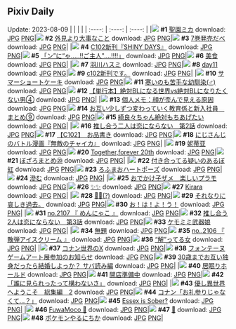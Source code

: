 ## Pixiv Daily
Update: 2023-08-09
|      |      |      |
| :----: | :----: | :----: |
|![](https://pixiv.microyu.workers.dev/c/240x480/img-master/img/2023/08/07/00/01/22/110595990_p0_master1200.jpg) **#1** [聖園ミカ](https://www.pixiv.net/artworks/110595990) download: [JPG](https://pixiv.microyu.workers.dev/img-original/img/2023/08/07/00/01/22/110595990_p0.jpg) [PNG](https://pixiv.microyu.workers.dev/img-original/img/2023/08/07/00/01/22/110595990_p0.png)|![](https://pixiv.microyu.workers.dev/c/240x480/img-master/img/2023/08/07/08/07/12/110604333_p0_master1200.jpg) **#2** [外見より大事なこと](https://www.pixiv.net/artworks/110604333) download: [JPG](https://pixiv.microyu.workers.dev/img-original/img/2023/08/07/08/07/12/110604333_p0.jpg) [PNG](https://pixiv.microyu.workers.dev/img-original/img/2023/08/07/08/07/12/110604333_p0.png)|![](https://pixiv.microyu.workers.dev/c/240x480/img-master/img/2023/08/07/18/16/52/110614585_p0_master1200.jpg) **#3** [7巻発売だべ](https://www.pixiv.net/artworks/110614585) download: [JPG](https://pixiv.microyu.workers.dev/img-original/img/2023/08/07/18/16/52/110614585_p0.jpg) [PNG](https://pixiv.microyu.workers.dev/img-original/img/2023/08/07/18/16/52/110614585_p0.png)|
|![](https://pixiv.microyu.workers.dev/c/240x480/img-master/img/2023/08/07/00/31/49/110597439_p0_master1200.jpg) **#4** [C102新刊『SHINY DAYS』](https://www.pixiv.net/artworks/110597439) download: [JPG](https://pixiv.microyu.workers.dev/img-original/img/2023/08/07/00/31/49/110597439_p0.jpg) [PNG](https://pixiv.microyu.workers.dev/img-original/img/2023/08/07/00/31/49/110597439_p0.png)|![](https://pixiv.microyu.workers.dev/c/240x480/img-master/img/2023/08/07/00/11/58/110596669_p0_master1200.jpg) **#5** [「ン”に“ゃ.....‼ご主人"....‼‼」](https://www.pixiv.net/artworks/110596669) download: [JPG](https://pixiv.microyu.workers.dev/img-original/img/2023/08/07/00/11/58/110596669_p0.jpg) [PNG](https://pixiv.microyu.workers.dev/img-original/img/2023/08/07/00/11/58/110596669_p0.png)|![](https://pixiv.microyu.workers.dev/c/240x480/img-master/img/2023/08/08/06/00/11/110632233_p0_master1200.jpg) **#6** [美食](https://www.pixiv.net/artworks/110632233) download: [JPG](https://pixiv.microyu.workers.dev/img-original/img/2023/08/08/06/00/11/110632233_p0.jpg) [PNG](https://pixiv.microyu.workers.dev/img-original/img/2023/08/08/06/00/11/110632233_p0.png)|
|![](https://pixiv.microyu.workers.dev/c/240x480/img-master/img/2023/08/08/00/01/36/110625803_p0_master1200.jpg) **#7** [羽川ハスミ](https://www.pixiv.net/artworks/110625803) download: [JPG](https://pixiv.microyu.workers.dev/img-original/img/2023/08/08/00/01/36/110625803_p0.jpg) [PNG](https://pixiv.microyu.workers.dev/img-original/img/2023/08/08/00/01/36/110625803_p0.png)|![](https://pixiv.microyu.workers.dev/c/240x480/img-master/img/2023/08/07/01/09/03/110598518_p0_master1200.jpg) **#8** [day11](https://www.pixiv.net/artworks/110598518) download: [JPG](https://pixiv.microyu.workers.dev/img-original/img/2023/08/07/01/09/03/110598518_p0.jpg) [PNG](https://pixiv.microyu.workers.dev/img-original/img/2023/08/07/01/09/03/110598518_p0.png)|![](https://pixiv.microyu.workers.dev/c/240x480/img-master/img/2023/08/08/21/10/02/110649173_p0_master1200.jpg) **#9** [c102新刊です。](https://www.pixiv.net/artworks/110649173) download: [JPG](https://pixiv.microyu.workers.dev/img-original/img/2023/08/08/21/10/02/110649173_p0.jpg) [PNG](https://pixiv.microyu.workers.dev/img-original/img/2023/08/08/21/10/02/110649173_p0.png)|
|![](https://pixiv.microyu.workers.dev/c/240x480/img-master/img/2023/08/07/20/30/01/110618410_p0_master1200.jpg) **#10** [サマーショートケーキ](https://www.pixiv.net/artworks/110618410) download: [JPG](https://pixiv.microyu.workers.dev/img-original/img/2023/08/07/20/30/01/110618410_p0.jpg) [PNG](https://pixiv.microyu.workers.dev/img-original/img/2023/08/07/20/30/01/110618410_p0.png)|![](https://pixiv.microyu.workers.dev/c/240x480/img-master/img/2023/08/07/12/00/09/110607662_p0_master1200.jpg) **#11** [寒いのも苦手な幼馴染(♂)](https://www.pixiv.net/artworks/110607662) download: [JPG](https://pixiv.microyu.workers.dev/img-original/img/2023/08/07/12/00/09/110607662_p0.jpg) [PNG](https://pixiv.microyu.workers.dev/img-original/img/2023/08/07/12/00/09/110607662_p0.png)|![](https://pixiv.microyu.workers.dev/c/240x480/img-master/img/2023/08/08/00/02/18/110625876_p0_master1200.jpg) **#12** [【単行本】絶対BLになる世界vs絶対BLになりたくない男④](https://www.pixiv.net/artworks/110625876) download: [JPG](https://pixiv.microyu.workers.dev/img-original/img/2023/08/08/00/02/18/110625876_p0.jpg) [PNG](https://pixiv.microyu.workers.dev/img-original/img/2023/08/08/00/02/18/110625876_p0.png)|
|![](https://pixiv.microyu.workers.dev/c/240x480/img-master/img/2023/08/08/07/00/05/110632894_p0_master1200.jpg) **#13** [個人メモ：顔が歪んで見える原因](https://www.pixiv.net/artworks/110632894) download: [JPG](https://pixiv.microyu.workers.dev/img-original/img/2023/08/08/07/00/05/110632894_p0.jpg) [PNG](https://pixiv.microyu.workers.dev/img-original/img/2023/08/08/07/00/05/110632894_p0.png)|![](https://pixiv.microyu.workers.dev/c/240x480/img-master/img/2023/08/07/00/08/27/110596499_p0_master1200.jpg) **#14** [お互い少しずつ変わっていく教育係と新入社員　まとめ⑨](https://www.pixiv.net/artworks/110596499) download: [JPG](https://pixiv.microyu.workers.dev/img-original/img/2023/08/07/00/08/27/110596499_p0.jpg) [PNG](https://pixiv.microyu.workers.dev/img-original/img/2023/08/07/00/08/27/110596499_p0.png)|![](https://pixiv.microyu.workers.dev/c/240x480/img-master/img/2023/08/08/00/02/22/110625882_p0_master1200.jpg) **#15** [綺良々ちゃん絶対もちあげたい](https://www.pixiv.net/artworks/110625882) download: [JPG](https://pixiv.microyu.workers.dev/img-original/img/2023/08/08/00/02/22/110625882_p0.jpg) [PNG](https://pixiv.microyu.workers.dev/img-original/img/2023/08/08/00/02/22/110625882_p0.png)|
|![](https://pixiv.microyu.workers.dev/c/240x480/img-master/img/2023/08/07/16/20/04/110612125_p0_master1200.jpg) **#16** [推し合う二人は恋にならない　第2話](https://www.pixiv.net/artworks/110612125) download: [JPG](https://pixiv.microyu.workers.dev/img-original/img/2023/08/07/16/20/04/110612125_p0.jpg) [PNG](https://pixiv.microyu.workers.dev/img-original/img/2023/08/07/16/20/04/110612125_p0.png)|![](https://pixiv.microyu.workers.dev/c/240x480/img-master/img/2023/08/08/00/02/46/110625920_p0_master1200.jpg) **#17** [【C102】　お品書き](https://www.pixiv.net/artworks/110625920) download: [JPG](https://pixiv.microyu.workers.dev/img-original/img/2023/08/08/00/02/46/110625920_p0.jpg) [PNG](https://pixiv.microyu.workers.dev/img-original/img/2023/08/08/00/02/46/110625920_p0.png)|![](https://pixiv.microyu.workers.dev/c/240x480/img-master/img/2023/08/08/15/23/10/110640431_p0_master1200.jpg) **#18** [にじさんじのバトル漫画『無敵のチャイカ』](https://www.pixiv.net/artworks/110640431) download: [JPG](https://pixiv.microyu.workers.dev/img-original/img/2023/08/08/15/23/10/110640431_p0.jpg) [PNG](https://pixiv.microyu.workers.dev/img-original/img/2023/08/08/15/23/10/110640431_p0.png)|
|![](https://pixiv.microyu.workers.dev/c/240x480/img-master/img/2023/08/07/14/25/12/110610155_p0_master1200.jpg) **#19** [妮蒂亚](https://www.pixiv.net/artworks/110610155) download: [JPG](https://pixiv.microyu.workers.dev/img-original/img/2023/08/07/14/25/12/110610155_p0.jpg) [PNG](https://pixiv.microyu.workers.dev/img-original/img/2023/08/07/14/25/12/110610155_p0.png)|![](https://pixiv.microyu.workers.dev/c/240x480/img-master/img/2023/08/07/00/01/23/110595993_p0_master1200.jpg) **#20** [Together,forever 20th](https://www.pixiv.net/artworks/110595993) download: [JPG](https://pixiv.microyu.workers.dev/img-original/img/2023/08/07/00/01/23/110595993_p0.jpg) [PNG](https://pixiv.microyu.workers.dev/img-original/img/2023/08/07/00/01/23/110595993_p0.png)|![](https://pixiv.microyu.workers.dev/c/240x480/img-master/img/2023/08/07/18/37/07/110615100_p0_master1200.jpg) **#21** [ぼざろまとめ⑳](https://www.pixiv.net/artworks/110615100) download: [JPG](https://pixiv.microyu.workers.dev/img-original/img/2023/08/07/18/37/07/110615100_p0.jpg) [PNG](https://pixiv.microyu.workers.dev/img-original/img/2023/08/07/18/37/07/110615100_p0.png)|
|![](https://pixiv.microyu.workers.dev/c/240x480/img-master/img/2023/08/07/20/38/56/110615619_p0_master1200.jpg) **#22** [付き合ってる疑いのあるぼ虹](https://www.pixiv.net/artworks/110615619) download: [JPG](https://pixiv.microyu.workers.dev/img-original/img/2023/08/07/20/38/56/110615619_p0.jpg) [PNG](https://pixiv.microyu.workers.dev/img-original/img/2023/08/07/20/38/56/110615619_p0.png)|![](https://pixiv.microyu.workers.dev/c/240x480/img-master/img/2023/08/08/20/32/05/110647809_p0_master1200.jpg) **#23** [ろふまおハートポーズ](https://www.pixiv.net/artworks/110647809) download: [JPG](https://pixiv.microyu.workers.dev/img-original/img/2023/08/08/20/32/05/110647809_p0.jpg) [PNG](https://pixiv.microyu.workers.dev/img-original/img/2023/08/08/20/32/05/110647809_p0.png)|![](https://pixiv.microyu.workers.dev/c/240x480/img-master/img/2023/08/07/00/00/13/110595786_p0_master1200.jpg) **#24** [滲む](https://www.pixiv.net/artworks/110595786) download: [JPG](https://pixiv.microyu.workers.dev/img-original/img/2023/08/07/00/00/13/110595786_p0.jpg) [PNG](https://pixiv.microyu.workers.dev/img-original/img/2023/08/07/00/00/13/110595786_p0.png)|
|![](https://pixiv.microyu.workers.dev/c/240x480/img-master/img/2023/08/07/00/18/59/110596938_p0_master1200.jpg) **#25** [おでかけ子ザメ　楽しいプラモ](https://www.pixiv.net/artworks/110596938) download: [JPG](https://pixiv.microyu.workers.dev/img-original/img/2023/08/07/00/18/59/110596938_p0.jpg) [PNG](https://pixiv.microyu.workers.dev/img-original/img/2023/08/07/00/18/59/110596938_p0.png)|![](https://pixiv.microyu.workers.dev/c/240x480/img-master/img/2023/08/08/00/00/34/110625634_p0_master1200.jpg) **#26** [✨✨](https://www.pixiv.net/artworks/110625634) download: [JPG](https://pixiv.microyu.workers.dev/img-original/img/2023/08/08/00/00/34/110625634_p0.jpg) [PNG](https://pixiv.microyu.workers.dev/img-original/img/2023/08/08/00/00/34/110625634_p0.png)|![](https://pixiv.microyu.workers.dev/c/240x480/img-master/img/2023/08/07/00/00/52/110595901_p0_master1200.jpg) **#27** [Kirara](https://www.pixiv.net/artworks/110595901) download: [JPG](https://pixiv.microyu.workers.dev/img-original/img/2023/08/07/00/00/52/110595901_p0.jpg) [PNG](https://pixiv.microyu.workers.dev/img-original/img/2023/08/07/00/00/52/110595901_p0.png)|
|![](https://pixiv.microyu.workers.dev/c/240x480/img-master/img/2023/08/07/04/31/23/110601785_p0_master1200.jpg) **#28** [🦈💦(?)](https://www.pixiv.net/artworks/110601785) download: [JPG](https://pixiv.microyu.workers.dev/img-original/img/2023/08/07/04/31/23/110601785_p0.jpg) [PNG](https://pixiv.microyu.workers.dev/img-original/img/2023/08/07/04/31/23/110601785_p0.png)|![](https://pixiv.microyu.workers.dev/c/240x480/img-master/img/2023/08/07/17/58/48/110613059_p0_master1200.jpg) **#29** [それなりに哀しき過去。](https://www.pixiv.net/artworks/110613059) download: [JPG](https://pixiv.microyu.workers.dev/img-original/img/2023/08/07/17/58/48/110613059_p0.jpg) [PNG](https://pixiv.microyu.workers.dev/img-original/img/2023/08/07/17/58/48/110613059_p0.png)|![](https://pixiv.microyu.workers.dev/c/240x480/img-master/img/2023/08/07/17/05/53/110613020_p0_master1200.jpg) **#30** [お！は！よ！う！](https://www.pixiv.net/artworks/110613020) download: [JPG](https://pixiv.microyu.workers.dev/img-original/img/2023/08/07/17/05/53/110613020_p0.jpg) [PNG](https://pixiv.microyu.workers.dev/img-original/img/2023/08/07/17/05/53/110613020_p0.png)|
|![](https://pixiv.microyu.workers.dev/c/240x480/img-master/img/2023/08/08/12/35/23/110637666_p0_master1200.jpg) **#31** [no.2107 『 めんにゃこ 』](https://www.pixiv.net/artworks/110637666) download: [JPG](https://pixiv.microyu.workers.dev/img-original/img/2023/08/08/12/35/23/110637666_p0.jpg) [PNG](https://pixiv.microyu.workers.dev/img-original/img/2023/08/08/12/35/23/110637666_p0.png)|![](https://pixiv.microyu.workers.dev/c/240x480/img-master/img/2023/08/08/18/09/34/110643828_p0_master1200.jpg) **#32** [推し合う2人は恋にならない　第3話](https://www.pixiv.net/artworks/110643828) download: [JPG](https://pixiv.microyu.workers.dev/img-original/img/2023/08/08/18/09/34/110643828_p0.jpg) [PNG](https://pixiv.microyu.workers.dev/img-original/img/2023/08/08/18/09/34/110643828_p0.png)|![](https://pixiv.microyu.workers.dev/c/240x480/img-master/img/2023/08/08/00/04/55/110626082_p0_master1200.jpg) **#33** [ケモミミ武器娘](https://www.pixiv.net/artworks/110626082) download: [JPG](https://pixiv.microyu.workers.dev/img-original/img/2023/08/08/00/04/55/110626082_p0.jpg) [PNG](https://pixiv.microyu.workers.dev/img-original/img/2023/08/08/00/04/55/110626082_p0.png)|
|![](https://pixiv.microyu.workers.dev/c/240x480/img-master/img/2023/08/07/00/18/09/110595843_p0_master1200.jpg) **#34** [無題](https://www.pixiv.net/artworks/110595843) download: [JPG](https://pixiv.microyu.workers.dev/img-original/img/2023/08/07/00/18/09/110595843_p0.jpg) [PNG](https://pixiv.microyu.workers.dev/img-original/img/2023/08/07/00/18/09/110595843_p0.png)|![](https://pixiv.microyu.workers.dev/c/240x480/img-master/img/2023/08/07/21/49/06/110621076_p0_master1200.jpg) **#35** [no..2106 『 散弾アイスクリーム 』](https://www.pixiv.net/artworks/110621076) download: [JPG](https://pixiv.microyu.workers.dev/img-original/img/2023/08/07/21/49/06/110621076_p0.jpg) [PNG](https://pixiv.microyu.workers.dev/img-original/img/2023/08/07/21/49/06/110621076_p0.png)|![](https://pixiv.microyu.workers.dev/c/240x480/img-master/img/2023/08/07/17/12/36/110613151_p0_master1200.jpg) **#36** [“解”ってる女](https://www.pixiv.net/artworks/110613151) download: [JPG](https://pixiv.microyu.workers.dev/img-original/img/2023/08/07/17/12/36/110613151_p0.jpg) [PNG](https://pixiv.microyu.workers.dev/img-original/img/2023/08/07/17/12/36/110613151_p0.png)|
|![](https://pixiv.microyu.workers.dev/c/240x480/img-master/img/2023/08/08/14/22/39/110639401_p0_master1200.jpg) **#37** [コナン世界のX](https://www.pixiv.net/artworks/110639401) download: [JPG](https://pixiv.microyu.workers.dev/img-original/img/2023/08/08/14/22/39/110639401_p0.jpg) [PNG](https://pixiv.microyu.workers.dev/img-original/img/2023/08/08/14/22/39/110639401_p0.png)|![](https://pixiv.microyu.workers.dev/c/240x480/img-master/img/2023/08/07/20/55/07/110619187_p0_master1200.jpg) **#38** [フォンテーヌゲームアート展参加のお知らせ](https://www.pixiv.net/artworks/110619187) download: [JPG](https://pixiv.microyu.workers.dev/img-original/img/2023/08/07/20/55/07/110619187_p0.jpg) [PNG](https://pixiv.microyu.workers.dev/img-original/img/2023/08/07/20/55/07/110619187_p0.png)|![](https://pixiv.microyu.workers.dev/c/240x480/img-master/img/2023/08/07/00/00/24/110595826_p0_master1200.jpg) **#39** [30歳までお互い独身だったら結婚しよっか？ サバ読み編](https://www.pixiv.net/artworks/110595826) download: [JPG](https://pixiv.microyu.workers.dev/img-original/img/2023/08/07/00/00/24/110595826_p0.jpg) [PNG](https://pixiv.microyu.workers.dev/img-original/img/2023/08/07/00/00/24/110595826_p0.png)|
|![](https://pixiv.microyu.workers.dev/c/240x480/img-master/img/2023/08/07/06/00/01/110602677_p0_master1200.jpg) **#40** [居眠りホールド](https://www.pixiv.net/artworks/110602677) download: [JPG](https://pixiv.microyu.workers.dev/img-original/img/2023/08/07/06/00/01/110602677_p0.jpg) [PNG](https://pixiv.microyu.workers.dev/img-original/img/2023/08/07/06/00/01/110602677_p0.png)|![](https://pixiv.microyu.workers.dev/c/240x480/img-master/img/2023/08/07/21/48/49/110621065_p0_master1200.jpg) **#41** [開店準備中](https://www.pixiv.net/artworks/110621065) download: [JPG](https://pixiv.microyu.workers.dev/img-original/img/2023/08/07/21/48/49/110621065_p0.jpg) [PNG](https://pixiv.microyu.workers.dev/img-original/img/2023/08/07/21/48/49/110621065_p0.png)|![](https://pixiv.microyu.workers.dev/c/240x480/img-master/img/2023/08/07/13/12/43/110609006_p0_master1200.jpg) **#42** [「誰に見られったって構わないさ」](https://www.pixiv.net/artworks/110609006) download: [JPG](https://pixiv.microyu.workers.dev/img-original/img/2023/08/07/13/12/43/110609006_p0.jpg) [PNG](https://pixiv.microyu.workers.dev/img-original/img/2023/08/07/13/12/43/110609006_p0.png)|
|![](https://pixiv.microyu.workers.dev/c/240x480/img-master/img/2023/08/08/00/06/15/110626167_p0_master1200.jpg) **#43** [優し異世界へようこそ　総集編　2](https://www.pixiv.net/artworks/110626167) download: [JPG](https://pixiv.microyu.workers.dev/img-original/img/2023/08/08/00/06/15/110626167_p0.jpg) [PNG](https://pixiv.microyu.workers.dev/img-original/img/2023/08/08/00/06/15/110626167_p0.png)|![](https://pixiv.microyu.workers.dev/c/240x480/img-master/img/2023/08/08/16/11/28/110641287_p0_master1200.jpg) **#44** [コナン「お礼参りじゃなくて…？」](https://www.pixiv.net/artworks/110641287) download: [JPG](https://pixiv.microyu.workers.dev/img-original/img/2023/08/08/16/11/28/110641287_p0.jpg) [PNG](https://pixiv.microyu.workers.dev/img-original/img/2023/08/08/16/11/28/110641287_p0.png)|![](https://pixiv.microyu.workers.dev/c/240x480/img-master/img/2023/08/07/06/46/03/110603229_p0_master1200.jpg) **#45** [Essex is Sober?](https://www.pixiv.net/artworks/110603229) download: [JPG](https://pixiv.microyu.workers.dev/img-original/img/2023/08/07/06/46/03/110603229_p0.jpg) [PNG](https://pixiv.microyu.workers.dev/img-original/img/2023/08/07/06/46/03/110603229_p0.png)|
|![](https://pixiv.microyu.workers.dev/c/240x480/img-master/img/2023/08/07/06/05/49/110602785_p0_master1200.jpg) **#46** [FuwaMoco 🐾](https://www.pixiv.net/artworks/110602785) download: [JPG](https://pixiv.microyu.workers.dev/img-original/img/2023/08/07/06/05/49/110602785_p0.jpg) [PNG](https://pixiv.microyu.workers.dev/img-original/img/2023/08/07/06/05/49/110602785_p0.png)|![](https://pixiv.microyu.workers.dev/c/240x480/img-master/img/2023/08/08/00/01/28/110625787_p0_master1200.jpg) **#47** [💐](https://www.pixiv.net/artworks/110625787) download: [JPG](https://pixiv.microyu.workers.dev/img-original/img/2023/08/08/00/01/28/110625787_p0.jpg) [PNG](https://pixiv.microyu.workers.dev/img-original/img/2023/08/08/00/01/28/110625787_p0.png)|![](https://pixiv.microyu.workers.dev/c/240x480/img-master/img/2023/08/08/00/07/50/110626238_p0_master1200.jpg) **#48** [ポケモンやるにちか](https://www.pixiv.net/artworks/110626238) download: [JPG](https://pixiv.microyu.workers.dev/img-original/img/2023/08/08/00/07/50/110626238_p0.jpg) [PNG](https://pixiv.microyu.workers.dev/img-original/img/2023/08/08/00/07/50/110626238_p0.png)|

